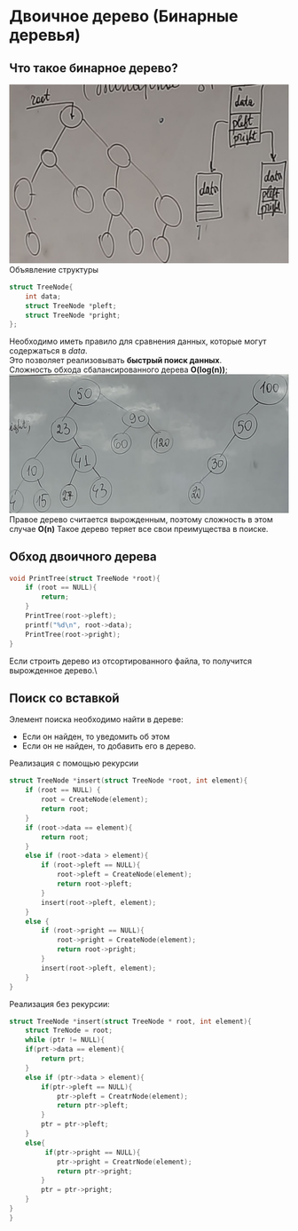 # Двоичное дерево (Бинарные деревья)
## Что такое бинарное дерево?
![Деревья.jpg](pictures/Деревья.jpg)\
Объявление структуры
```c
struct TreeNode{
    int data;
    struct TreeNode *pleft;
    struct TreeNode *pright;
};
```
Необходимо иметь правило для сравнения данных, которые могут содержаться в *data*.\
Это позволяет реализовывать **быстрый поиск данных**.\
Сложность обхода сбалансированного дерева **O(log(n))**;\
![Пример_дерева.jpg](pictures/Пример_деревьев.jpg)\
Правое дерево считается вырожденным, поэтому сложность в этом случае **O(n)**
Такое дерево теряет все свои преимущества в поиске.
## Обход двоичного дерева
```c
void PrintTree(struct TreeNode *root){
    if (root == NULL){
        return;
    }
    PrintTree(root->pleft);
    printf("%d\n", root->data);
    PrintTree(root->pright);
}
```
Если строить дерево из отсортированного файла, то получится вырожденное дерево.\
## Поиск со вставкой
Элемент поиска необходимо найти в дереве:
+ Если он найден, то уведомить об этом 
+ Если он не найден, то добавить его в дерево.

Реализация с помощью рекурсии
```c
struct TreeNode *insert(struct TreeNode *root, int element){
    if (root == NULL) {
        root = CreateNode(element);
        return root;
    }
    if (root->data == element){
        return root;
    }
    else if (root->data > element){
        if (root->pleft == NULL){
            root->pleft = CreateNode(element);
            return root->pleft;
        }
        insert(root->pleft, element);
    }
    else {
        if (root->pright == NULL){
            root->pright = CreateNode(element);
            return root->pright;
        }
        insert(root->pleft, element);
    }
}
```

Реализация без рекурсии:
```c
struct TreeNode *insert(struct TreeNode * root, int element){
    struct TreNode = root;
    while (ptr != NULL){
    if(prt->data == element){
        return prt;
    }
    else if (ptr->data > element){
        if(ptr->pleft == NULL){
            ptr->pleft = CreatrNode(element);
            return ptr->pleft;
        }
        ptr = ptr->pleft;
    }
    else{
         if(ptr->pright == NULL){
            ptr->pright = CreatrNode(element);
            return ptr->pright;
        }
        ptr = ptr->pright;
    }
}
}
```
